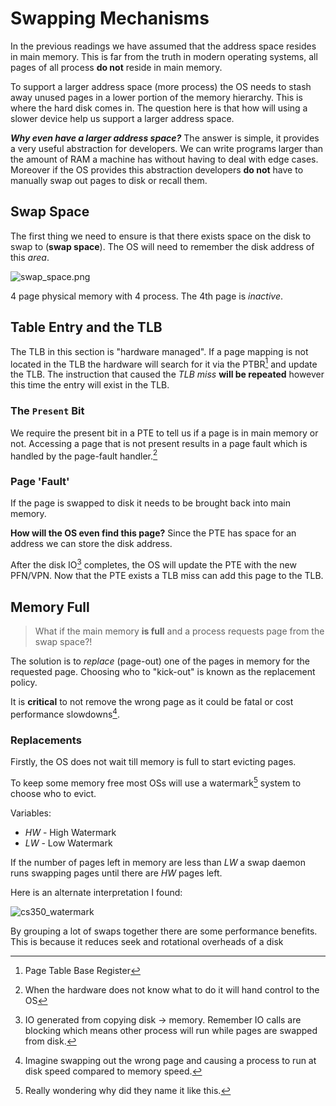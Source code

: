 # Swapping Mechanisms
In the previous readings we have assumed that the address space resides in main memory. This is far from the truth in modern operating systems, all pages of all process **do not** reside in main memory. 

To support a larger address space (more process) the OS needs to stash away unused pages in a lower portion of the memory hierarchy. This is where the hard disk comes in. The question here is that how will using a slower device help us support a larger address space. 

***Why even have a larger address space?***
The answer is simple, it provides a very useful abstraction for developers. We can write programs larger than the amount of RAM a machine has without having to deal with edge cases. Moreover if the OS provides this abstraction developers **do not** have to manually swap out pages to disk or recall them. 

## Swap Space
The first thing we need to ensure is that there exists space on the disk to swap to (**swap space**). The OS will need to remember the disk address of this *area*. 

![swap_space.png](swap_space.png)

4 page physical memory with 4 process. The 4th page is *inactive*. 

## Table Entry and the TLB
The TLB in this section is "hardware managed". If a page mapping is not located in the TLB the hardware will search for it via the PTBR[^1] and update the TLB. The instruction that caused the *TLB miss* **will be repeated** however this time the entry will exist in the TLB. 

### The `Present` Bit
We require the present bit in a PTE to tell us if a page is in main memory or not. Accessing a page that is not present results in a page fault which is handled by the page-fault handler.[^2] 

### Page 'Fault'
If the page is swapped to disk it needs to be brought back into main memory. 

**How will the OS even find this page?** Since the PTE has space for an address we can store the disk address. 

After the disk IO[^3] completes, the OS will update the PTE with the new PFN/VPN. Now that the PTE exists a TLB miss can add this page to the TLB. 

## Memory Full
> What if the main memory **is full** and a process requests page from the swap space?!

The solution is to *replace* (page-out) one of the pages in memory for the requested page. Choosing who to "kick-out" is known as the replacement policy. 

It is **critical** to not remove the wrong page as it could be fatal or cost performance slowdowns[^4].  

### Replacements
Firstly, the OS does not wait till memory is full to start evicting pages.

To keep some memory free most OSs will use a watermark[^5] system to choose who to evict. 

Variables:
+ $HW$ - High Watermark
+ $LW$ - Low Watermark

If the number of pages left in memory are less than $LW$ a swap daemon runs swapping pages until there are $HW$ pages left. 

Here is an alternate interpretation I found:

![cs350_watermark](/img/cs350_watermark.png)

By grouping a lot of swaps together there are some performance benefits. This is because it reduces seek and rotational overheads of a disk




[^1]: Page Table Base Register
[^2]: When the hardware does not know what to do it will hand control to the OS
[^3]: IO generated from copying disk -> memory. Remember IO calls are blocking which means other process will run while pages are swapped from disk.
[^4]: Imagine swapping out the wrong page and causing a process to run at disk speed compared to memory speed. 
[^5]: Really wondering why did they name it like this. 

